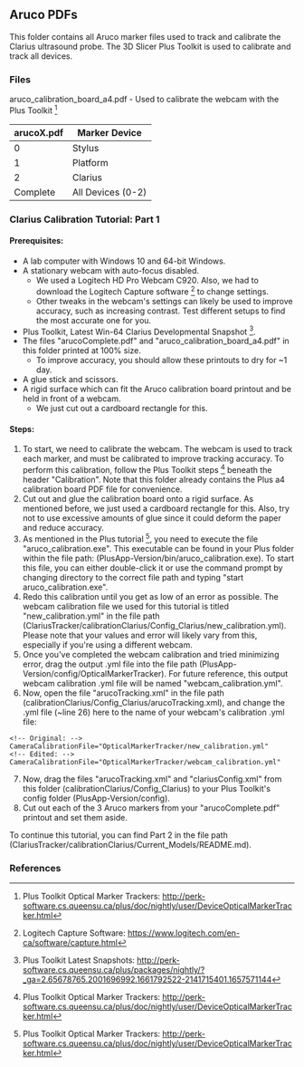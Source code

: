 ## Aruco PDFs
This folder contains all Aruco marker files used to track and calibrate the Clarius ultrasound probe. The 3D Slicer Plus Toolkit is used to calibrate and track all devices.
### Files
aruco_calibration_board_a4.pdf - Used to calibrate the webcam with the Plus Toolkit [^1]

| arucoX.pdf  | Marker Device |
| ------------- | ------------- |
|0  | Stylus  |
| 1  | Platform  |
| 2  | Clarius  |
| Complete  | All Devices (0-2) | /

### Clarius Calibration Tutorial: Part 1
#### Prerequisites:
- A lab computer with Windows 10 and 64-bit Windows.
- A stationary webcam with auto-focus disabled.
  - We used a Logitech HD Pro Webcam C920. Also, we had to download the Logitech Capture software [^2] to change settings.
  - Other tweaks in the webcam's settings can likely be used to improve accuracy, such as increasing contrast. Test different setups to find the most accurate one for you.
- Plus Toolkit, Latest Win-64 Clarius Developmental Snapshot [^3].
- The files "arucoComplete.pdf" and "aruco_calibration_board_a4.pdf" in this folder printed at 100% size.
  - To improve accuracy, you should allow these printouts to dry for ~1 day.
- A glue stick and scissors.
- A rigid surface which can fit the Aruco calibration board printout and be held in front of a webcam.
  - We just cut out a cardboard rectangle for this.
#### Steps:
1. To start, we need to calibrate the webcam. The webcam is used to track each marker, and must be calibrated to improve tracking accuracy. To perform this calibration, follow the Plus Toolkit steps [^1] beneath the header "Calibration". Note that this folder already contains the Plus a4 calibration board PDF file for convenience.
2. Cut out and glue the calibration board onto a rigid surface. As mentioned before, we just used a cardboard rectangle for this. Also, try not to use excessive amounts of glue since it could deform the paper and reduce accuracy.
3. As mentioned in the Plus tutorial [^1], you need to execute the file "aruco_calibration.exe". This executable can be found in your Plus folder within the file path: (PlusApp-Version/bin/aruco_calibration.exe). To start this file, you can either double-click it or use the command prompt by changing directory to the correct file path and typing "start aruco_calibration.exe". 
4. Redo this calibration until you get as low of an error as possible. The webcam calibration file we used for this tutorial is titled "new_calibration.yml" in the file path (ClariusTracker/calibrationClarius/Config_Clarius/new_calibration.yml). Please note that your values and error will likely vary from this, especially if you're using a different webcam.
5. Once you've completed the webcam calibration and tried minimizing error, drag the output .yml file into the file path (PlusApp-Version/config/OpticalMarkerTracker). For future reference, this output webcam calibration .yml file will be named "webcam_calibration.yml".
6. Now, open the file "arucoTracking.xml" in the file path (calibrationClarius/Config_Clarius/arucoTracking.xml), and change the .yml file (~line 26) here to the name of your webcam's calibration .yml file:
```
<!-- Original: -->
CameraCalibrationFile="OpticalMarkerTracker/new_calibration.yml"
<!-- Edited: -->
CameraCalibrationFile="OpticalMarkerTracker/webcam_calibration.yml"
```
7. Now, drag the files "arucoTracking.xml" and "clariusConfig.xml" from this folder (calibrationClarius/Config_Clarius) to your Plus Toolkit's config folder (PlusApp-Version/config).
8. Cut out each of the 3 Aruco markers from your "arucoComplete.pdf" printout and set them aside.
<!-- end of the list -->
To continue this tutorial, you can find Part 2 in the file path (ClariusTracker/calibrationClarius/Current_Models/README.md).
### References
[^1]: Plus Toolkit Optical Marker Trackers: http://perk-software.cs.queensu.ca/plus/doc/nightly/user/DeviceOpticalMarkerTracker.html
[^2]: Logitech Capture Software: https://www.logitech.com/en-ca/software/capture.html
[^3]: Plus Toolkit Latest Snapshots: http://perk-software.cs.queensu.ca/plus/packages/nightly/?_ga=2.65678765.2001696992.1661792522-2141715401.1657571144
